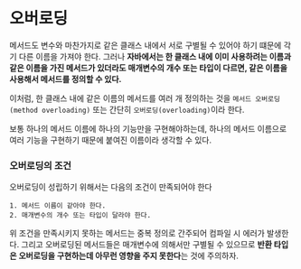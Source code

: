 # 오버로딩

메서드도 변수와 마찬가지로 같은 클래스 내에서 서로 구별될 수 있어야 하기 떄문에 각기 다른 이름을 가져야 한다. 그러나 **자바에서는 한 클래스 내에 이미 사용하려는 이름과 같은 이름을 가진 메서드가 있더라도 매개변수의 개수 또는 타입이 다르면, 같은 이름을 사용해서 메서드를 정의할 수 있다.**

이처럼, 한 클래스 내에 같은 이름의 메서드를 여러 개 정의하는 것을 `메서드 오버로딩(method overloading)` 또는 간단히 `오버로딩(overloading)`이라 한다.

보통 하나의 메서드 이름에 하나의 기능만을 구현해야하는데, 하나의 메서드 이름으로 여러 기능을 구현하기 때문에 붙여진 이름이라 생각할 수 있다.

### 오버로딩의 조건

오버로딩이 성립하기 위해서는 다음의 조건이 만족되어야 한다

    1. 메서드 이름이 같아야 한다.
    2. 매개변수의 개수 또는 타입이 달라야 한다.

위 조건을 만족시키지 못하는 메서드는 중복 정의로 간주되어 컴파일 시 에러가 발생한다. 그리고 오버로딩된 메서드들은 매개변수에 의해서만 구별될 수 있으므로 **반환 타입은 오버로딩을 구현하는데 아무런 영향을 주지 못한다**는 것에 주의하자.

